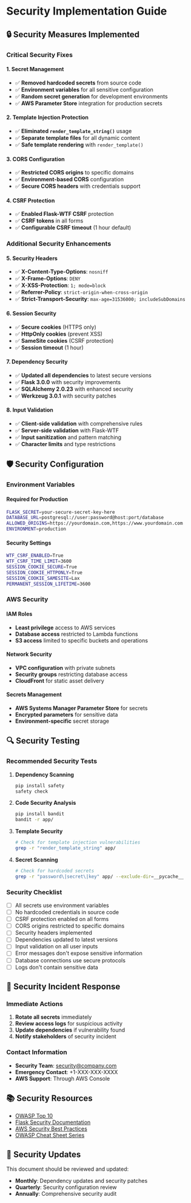 # Security Implementation Guide

## 🔒 Security Measures Implemented

### Critical Security Fixes

#### 1. **Secret Management**
- ✅ **Removed hardcoded secrets** from source code
- ✅ **Environment variables** for all sensitive configuration
- ✅ **Random secret generation** for development environments
- ✅ **AWS Parameter Store** integration for production secrets

#### 2. **Template Injection Protection**
- ✅ **Eliminated `render_template_string()`** usage
- ✅ **Separate template files** for all dynamic content
- ✅ **Safe template rendering** with `render_template()`

#### 3. **CORS Configuration**
- ✅ **Restricted CORS origins** to specific domains
- ✅ **Environment-based CORS** configuration
- ✅ **Secure CORS headers** with credentials support

#### 4. **CSRF Protection**
- ✅ **Enabled Flask-WTF CSRF** protection
- ✅ **CSRF tokens** in all forms
- ✅ **Configurable CSRF timeout** (1 hour default)

### Additional Security Enhancements

#### 5. **Security Headers**
- ✅ **X-Content-Type-Options**: `nosniff`
- ✅ **X-Frame-Options**: `DENY`
- ✅ **X-XSS-Protection**: `1; mode=block`
- ✅ **Referrer-Policy**: `strict-origin-when-cross-origin`
- ✅ **Strict-Transport-Security**: `max-age=31536000; includeSubDomains`

#### 6. **Session Security**
- ✅ **Secure cookies** (HTTPS only)
- ✅ **HttpOnly cookies** (prevent XSS)
- ✅ **SameSite cookies** (CSRF protection)
- ✅ **Session timeout** (1 hour)

#### 7. **Dependency Security**
- ✅ **Updated all dependencies** to latest secure versions
- ✅ **Flask 3.0.0** with security improvements
- ✅ **SQLAlchemy 2.0.23** with enhanced security
- ✅ **Werkzeug 3.0.1** with security patches

#### 8. **Input Validation**
- ✅ **Client-side validation** with comprehensive rules
- ✅ **Server-side validation** with Flask-WTF
- ✅ **Input sanitization** and pattern matching
- ✅ **Character limits** and type restrictions

## 🛡️ Security Configuration

### Environment Variables

#### Required for Production
```bash
FLASK_SECRET=your-secure-secret-key-here
DATABASE_URL=postgresql://user:password@host:port/database
ALLOWED_ORIGINS=https://yourdomain.com,https://www.yourdomain.com
ENVIRONMENT=production
```

#### Security Settings
```bash
WTF_CSRF_ENABLED=True
WTF_CSRF_TIME_LIMIT=3600
SESSION_COOKIE_SECURE=True
SESSION_COOKIE_HTTPONLY=True
SESSION_COOKIE_SAMESITE=Lax
PERMANENT_SESSION_LIFETIME=3600
```

### AWS Security

#### IAM Roles
- **Least privilege** access to AWS services
- **Database access** restricted to Lambda functions
- **S3 access** limited to specific buckets and operations

#### Network Security
- **VPC configuration** with private subnets
- **Security groups** restricting database access
- **CloudFront** for static asset delivery

#### Secrets Management
- **AWS Systems Manager Parameter Store** for secrets
- **Encrypted parameters** for sensitive data
- **Environment-specific** secret storage

## 🔍 Security Testing

### Recommended Security Tests

1. **Dependency Scanning**
   ```bash
   pip install safety
   safety check
   ```

2. **Code Security Analysis**
   ```bash
   pip install bandit
   bandit -r app/
   ```

3. **Template Security**
   ```bash
   # Check for template injection vulnerabilities
   grep -r "render_template_string" app/
   ```

4. **Secret Scanning**
   ```bash
   # Check for hardcoded secrets
   grep -r "password\|secret\|key" app/ --exclude-dir=__pycache__
   ```

### Security Checklist

- [ ] All secrets use environment variables
- [ ] No hardcoded credentials in source code
- [ ] CSRF protection enabled on all forms
- [ ] CORS origins restricted to specific domains
- [ ] Security headers implemented
- [ ] Dependencies updated to latest versions
- [ ] Input validation on all user inputs
- [ ] Error messages don't expose sensitive information
- [ ] Database connections use secure protocols
- [ ] Logs don't contain sensitive data

## 🚨 Security Incident Response

### Immediate Actions
1. **Rotate all secrets** immediately
2. **Review access logs** for suspicious activity
3. **Update dependencies** if vulnerability found
4. **Notify stakeholders** of security incident

### Contact Information
- **Security Team**: security@company.com
- **Emergency Contact**: +1-XXX-XXX-XXXX
- **AWS Support**: Through AWS Console

## 📚 Security Resources

- [OWASP Top 10](https://owasp.org/www-project-top-ten/)
- [Flask Security Documentation](https://flask-security.readthedocs.io/)
- [AWS Security Best Practices](https://aws.amazon.com/security/security-learning/)
- [OWASP Cheat Sheet Series](https://cheatsheetseries.owasp.org/)

## 🔄 Security Updates

This document should be reviewed and updated:
- **Monthly**: Dependency updates and security patches
- **Quarterly**: Security configuration review
- **Annually**: Comprehensive security audit
